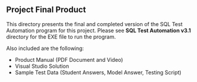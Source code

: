 ## Project Final Product
This directory presents the final and completed version of the SQL Test Automation program for this project. Please see **SQL Test Automation v3.1** directory for the EXE file to run the program.

Also included are the following:
- Product Manual (PDF Document and Video)
- Visual Studio Solution
- Sample Test Data (Student Answers, Model Answer, Testing Script)